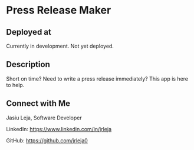# Press Release Maker

## Deployed at

Currently in development. Not yet deployed.

## Description

Short on time? Need to write a press release immediately? This app is here to help.

## Connect with Me

Jasiu Leja, Software Developer

LinkedIn:
https://www.linkedin.com/in/jrleja

GitHub:
https://github.com/jrleja0
